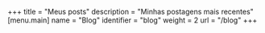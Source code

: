 +++
title = "Meus posts"
description = "Minhas postagens mais recentes"
[menu.main]
  name = "Blog"
  identifier = "blog"
  weight = 2
  url = "/blog"
+++
